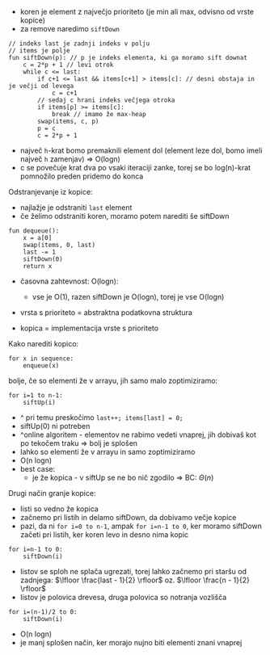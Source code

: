 - koren je element z največjo prioriteto (je min ali max, odvisno od vrste kopice)
- za remove naredimo `siftDown`

```
// indeks last je zadnji indeks v polju
// items je polje
fun siftDown(p): // p je indeks elementa, ki ga moramo sift downat
	c = 2*p + 1 // levi otrok
	while c <= last:
		if c+1 <= last && items[c+1] > items[c]: // desni obstaja in je večji od levega
			c = c+1
		// sedaj c hrani indeks večjega otroka
		if items[p] >= items[c]:
			break // imamo že max-heap
		swap(items, c, p)
		p = c
		c = 2*p + 1
```

- največ `h`-krat bomo premaknili element dol (element leze dol, bomo imeli največ `h` zamenjav) => O(logn)
- c se povečuje krat dva po vsaki iteraciji zanke, torej se bo log(n)-krat pomnožilo preden pridemo do konca

Odstranjevanje iz kopice:
- najlažje je odstraniti `last` element
- če želimo odstraniti koren, moramo potem narediti še siftDown
```
fun dequeue():
	x = a[0]
	swap(items, 0, last)
	last -= 1
	siftDown(0)
	return x
```

- časovna zahtevnost: O(logn):
	- vse je O(1), razen siftDown je O(logn), torej je vse O(logn)

- vrsta s prioriteto = abstraktna podatkovna struktura
- kopica = implementacija vrste s prioriteto

Kako narediti kopico:
```
for x in sequence:
	enqueue(x)
```
bolje, če so elementi že v arrayu, jih samo malo zoptimiziramo:
```
for i=1 to n-1:
	siftUp(i)
```
- ^ pri temu preskočimo `last++; items[last] = 0;`
- siftUp(0) ni potreben
- ^online algoritem - elementov ne rabimo vedeti vnaprej, jih dobivaš kot po tekočem traku => bolj je splošen
- lahko so elementi že v arrayu in samo zoptimiziramo
- O(n logn)
- best case:
	- je že kopica - v siftUp se ne bo nič zgodilo => BC: $\Theta(n)$

Drugi način granje kopice:
- listi so vedno že kopica
- začnemo pri listih in delamo siftDown, da dobivamo večje kopice
- pazi, da ni `for i=0 to n-1`, ampak `for i=n-1 to 0`, ker moramo siftDown začeti pri listih, ker koren levo in desno nima kopic
```
for i=n-1 to 0:
	siftDown(i)
```
- listov se sploh ne splača ugrezati, torej lahko začnemo pri staršu od zadnjega: $\lfloor \frac{last - 1}{2} \rfloor$ oz. $\lfloor \frac{n - 1}{2} \rfloor$
- listov je polovica drevesa, druga polovica so notranja vozlišča
```
for i=(n-1)/2 to 0:
	siftDown(i)
```
- O(n logn)
- je manj splošen način, ker morajo nujno biti elementi znani vnaprej
